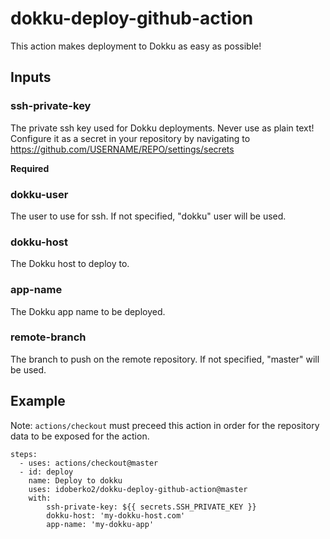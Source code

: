 # dokku-deploy-github-action
This action makes deployment to Dokku as easy as possible!

## Inputs
### ssh-private-key
The private ssh key used for Dokku deployments. Never use as plain text! Configure it as a secret in your repository by navigating to https://github.com/USERNAME/REPO/settings/secrets

**Required**

### dokku-user
The user to use for ssh. If not specified, "dokku" user will be used.

### dokku-host
The Dokku host to deploy to.

### app-name
The Dokku app name to be deployed.

### remote-branch
The branch to push on the remote repository. If not specified, "master" will be used.

## Example
Note: `actions/checkout` must preceed this action in order for the repository data to be exposed for the action.

```
steps:
  - uses: actions/checkout@master
  - id: deploy
    name: Deploy to dokku
    uses: idoberko2/dokku-deploy-github-action@master
    with:
        ssh-private-key: ${{ secrets.SSH_PRIVATE_KEY }}
        dokku-host: 'my-dokku-host.com'
        app-name: 'my-dokku-app'
```
